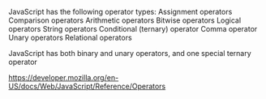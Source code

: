 JavaScript has the following operator types:
  Assignment operators
  Comparison operators
  Arithmetic operators
  Bitwise operators
  Logical operators
  String operators
  Conditional (ternary) operator
  Comma operator
  Unary operators
  Relational operators

JavaScript has both binary and unary operators, and one special ternary operator

https://developer.mozilla.org/en-US/docs/Web/JavaScript/Reference/Operators
